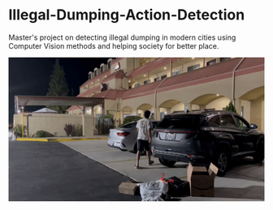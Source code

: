 # Illegal-Dumping-Action-Detection
Master's project on detecting illegal dumping in modern cities using Computer Vision methods and helping society for better place.

![image](https://github.com/vraj1231/Illegal-Dumping-Action-Detection/blob/Sub_branch/README/ezgif.com-gif-maker%20(4).gif)
